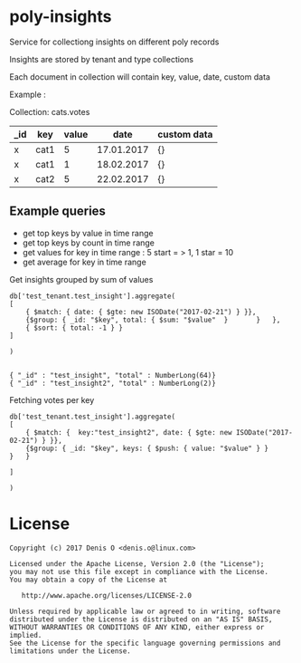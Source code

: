 # poly-insights

Service for collectiong insights on different poly records

Insights are stored by tenant and type collections

Each document in collection will contain key, value, date, custom data

Example :

Collection: cats.votes

| _id  | key  | value  | date  | custom data  |
|---|---|---|---|---|
| x  |  cat1  |  5 |  17.01.2017  |  {}  |
| x  | cat1  | 1  |  18.02.2017 |  {}  |
| x  |  cat2  | 5  | 22.02.2017  | {}  |

## Example queries
 
 - get top keys by value in time range
 - get top keys by count in time range
 - get values for key in time range : 5 start = > 1, 1 star = 10
 - get average for key in time range

Get insights grouped by sum of values

```
db['test_tenant.test_insight'].aggregate(
[
	{ $match: { date: { $gte: new ISODate("2017-02-21") } }},
	{$group: { _id: "$key", total: { $sum: "$value"  }	     }   },
	{ $sort: { total: -1 } }
]

)


{ "_id" : "test_insight", "total" : NumberLong(64)}
{ "_id" : "test_insight2", "total" : NumberLong(2)}

```

Fetching votes per key
```
db['test_tenant.test_insight'].aggregate(
[
	{ $match: {  key:"test_insight2", date: { $gte: new ISODate("2017-02-21") } }},
	{$group: { _id: "$key", keys: { $push: { value: "$value" } }	     }   }

]

)
```

License
=======
 
    Copyright (c) 2017 Denis O <denis.o@linux.com>
 
    Licensed under the Apache License, Version 2.0 (the "License");
    you may not use this file except in compliance with the License.
    You may obtain a copy of the License at
 
       http://www.apache.org/licenses/LICENSE-2.0
 
    Unless required by applicable law or agreed to in writing, software
    distributed under the License is distributed on an "AS IS" BASIS,
    WITHOUT WARRANTIES OR CONDITIONS OF ANY KIND, either express or implied.
    See the License for the specific language governing permissions and
    limitations under the License.
